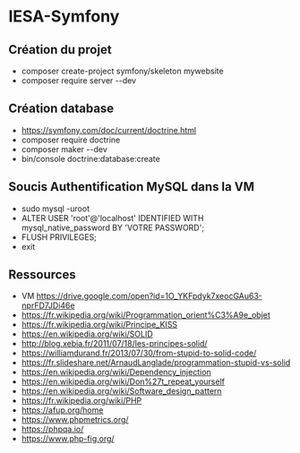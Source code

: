 # IESA-Symfony

## Création du projet

 - composer create-project symfony/skeleton mywebsite
 - composer require server --dev
 
## Création database
 - https://symfony.com/doc/current/doctrine.html
 - composer require doctrine
 - composer maker --dev
 - bin/console doctrine:database:create

## Soucis Authentification MySQL dans la VM

- sudo mysql -uroot
- ALTER USER 'root'@'localhost' IDENTIFIED WITH mysql_native_password BY 'VOTRE PASSWORD';
- FLUSH PRIVILEGES;
- exit

## Ressources

 - VM https://drive.google.com/open?id=1O_YKFpdyk7xeocGAu63-nprFD7JDi46e
 - https://fr.wikipedia.org/wiki/Programmation_orient%C3%A9e_objet
 - https://fr.wikipedia.org/wiki/Principe_KISS
 - https://en.wikipedia.org/wiki/SOLID
 - http://blog.xebia.fr/2011/07/18/les-principes-solid/
 - https://williamdurand.fr/2013/07/30/from-stupid-to-solid-code/
 - https://fr.slideshare.net/ArnaudLanglade/programmation-stupid-vs-solid
 - https://en.wikipedia.org/wiki/Dependency_injection
 - https://en.wikipedia.org/wiki/Don%27t_repeat_yourself
 - https://en.wikipedia.org/wiki/Software_design_pattern
 - https://fr.wikipedia.org/wiki/PHP
 - https://afup.org/home
 - https://www.phpmetrics.org/
 - https://phpqa.io/
 - https://www.php-fig.org/
 
 
